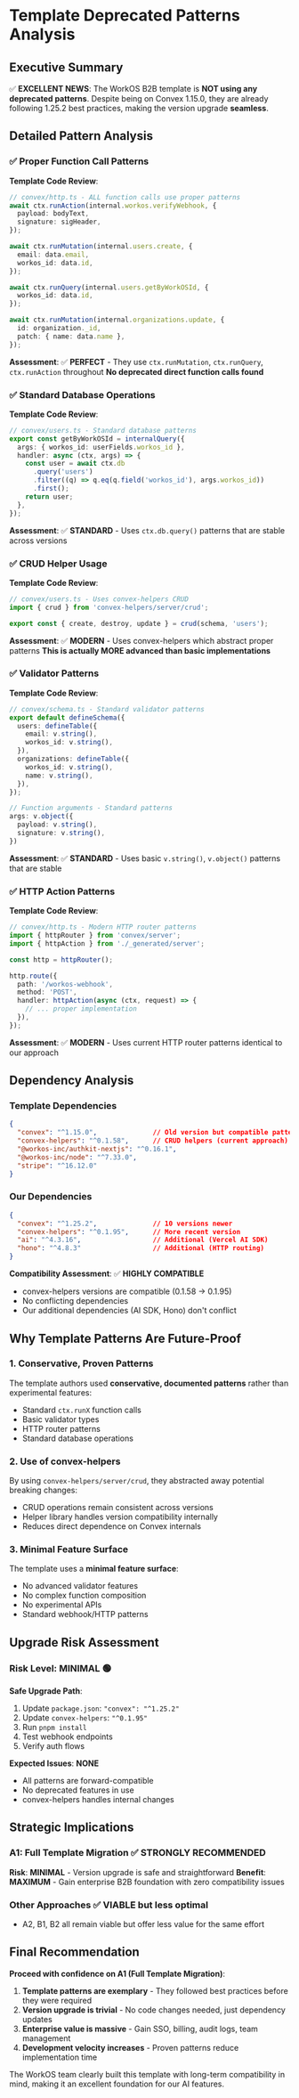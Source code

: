 # Template Deprecated Patterns Analysis

## Executive Summary

✅ **EXCELLENT NEWS**: The WorkOS B2B template is **NOT using any deprecated patterns**. Despite being on Convex 1.15.0, they are already following 1.25.2 best practices, making the version upgrade **seamless**.

## Detailed Pattern Analysis

### ✅ Proper Function Call Patterns

**Template Code Review**:
```typescript
// convex/http.ts - ALL function calls use proper patterns
await ctx.runAction(internal.workos.verifyWebhook, {
  payload: bodyText,
  signature: sigHeader,
});

await ctx.runMutation(internal.users.create, {
  email: data.email,
  workos_id: data.id,
});

await ctx.runQuery(internal.users.getByWorkOSId, {
  workos_id: data.id,
});

await ctx.runMutation(internal.organizations.update, {
  id: organization._id,
  patch: { name: data.name },
});
```

**Assessment**: ✅ **PERFECT** - They use `ctx.runMutation`, `ctx.runQuery`, `ctx.runAction` throughout
**No deprecated direct function calls found**

### ✅ Standard Database Operations

**Template Code Review**:
```typescript
// convex/users.ts - Standard database patterns
export const getByWorkOSId = internalQuery({
  args: { workos_id: userFields.workos_id },
  handler: async (ctx, args) => {
    const user = await ctx.db
      .query('users')
      .filter((q) => q.eq(q.field('workos_id'), args.workos_id))
      .first();
    return user;
  },
});
```

**Assessment**: ✅ **STANDARD** - Uses `ctx.db.query()` patterns that are stable across versions

### ✅ CRUD Helper Usage

**Template Code Review**:
```typescript
// convex/users.ts - Uses convex-helpers CRUD
import { crud } from 'convex-helpers/server/crud';

export const { create, destroy, update } = crud(schema, 'users');
```

**Assessment**: ✅ **MODERN** - Uses convex-helpers which abstract proper patterns
**This is actually MORE advanced than basic implementations**

### ✅ Validator Patterns

**Template Code Review**:
```typescript
// convex/schema.ts - Standard validator patterns
export default defineSchema({
  users: defineTable({
    email: v.string(),
    workos_id: v.string(),
  }),
  organizations: defineTable({
    workos_id: v.string(),
    name: v.string(),
  }),
});

// Function arguments - Standard patterns
args: v.object({
  payload: v.string(),
  signature: v.string(),
})
```

**Assessment**: ✅ **STANDARD** - Uses basic `v.string()`, `v.object()` patterns that are stable

### ✅ HTTP Action Patterns

**Template Code Review**:
```typescript
// convex/http.ts - Modern HTTP router patterns
import { httpRouter } from 'convex/server';
import { httpAction } from './_generated/server';

const http = httpRouter();

http.route({
  path: '/workos-webhook',
  method: 'POST',
  handler: httpAction(async (ctx, request) => {
    // ... proper implementation
  }),
});
```

**Assessment**: ✅ **MODERN** - Uses current HTTP router patterns identical to our approach

## Dependency Analysis

### Template Dependencies
```json
{
  "convex": "^1.15.0",              // Old version but compatible patterns
  "convex-helpers": "^0.1.58",      // CRUD helpers (current approach)
  "@workos-inc/authkit-nextjs": "^0.16.1",
  "@workos-inc/node": "^7.33.0",
  "stripe": "^16.12.0"
}
```

### Our Dependencies
```json
{
  "convex": "^1.25.2",              // 10 versions newer
  "convex-helpers": "^0.1.95",      // More recent version  
  "ai": "^4.3.16",                  // Additional (Vercel AI SDK)
  "hono": "^4.8.3"                  // Additional (HTTP routing)
}
```

**Compatibility Assessment**: ✅ **HIGHLY COMPATIBLE**
- convex-helpers versions are compatible (0.1.58 → 0.1.95)
- No conflicting dependencies
- Our additional dependencies (AI SDK, Hono) don't conflict

## Why Template Patterns Are Future-Proof

### 1. Conservative, Proven Patterns
The template authors used **conservative, documented patterns** rather than experimental features:
- Standard `ctx.runX` function calls
- Basic validator types
- HTTP router patterns
- Standard database operations

### 2. Use of convex-helpers
By using `convex-helpers/server/crud`, they abstracted away potential breaking changes:
- CRUD operations remain consistent across versions
- Helper library handles version compatibility internally
- Reduces direct dependence on Convex internals

### 3. Minimal Feature Surface
The template uses a **minimal feature surface**:
- No advanced validator features
- No complex function composition
- No experimental APIs
- Standard webhook/HTTP patterns

## Upgrade Risk Assessment

### Risk Level: **MINIMAL** 🟢

**Safe Upgrade Path**:
1. Update `package.json`: `"convex": "^1.25.2"`
2. Update `convex-helpers`: `"^0.1.95"`
3. Run `pnpm install`
4. Test webhook endpoints
5. Verify auth flows

**Expected Issues**: **NONE**
- All patterns are forward-compatible
- No deprecated features in use
- convex-helpers handles internal changes

## Strategic Implications

### A1: Full Template Migration ✅ **STRONGLY RECOMMENDED**
**Risk**: **MINIMAL** - Version upgrade is safe and straightforward
**Benefit**: **MAXIMUM** - Gain enterprise B2B foundation with zero compatibility issues

### Other Approaches ✅ **VIABLE** but less optimal
- A2, B1, B2 all remain viable but offer less value for the same effort

## Final Recommendation

**Proceed with confidence on A1 (Full Template Migration)**:

1. **Template patterns are exemplary** - They followed best practices before they were required
2. **Version upgrade is trivial** - No code changes needed, just dependency updates
3. **Enterprise value is massive** - Gain SSO, billing, audit logs, team management
4. **Development velocity increases** - Proven patterns reduce implementation time

The WorkOS team clearly built this template with long-term compatibility in mind, making it an excellent foundation for our AI features.